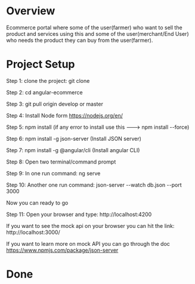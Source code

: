 # Overview 
Ecommerce portal where some of the user(farmer) who want to sell the product and services using this and some of the user(merchant/End User) who needs the product they can buy from the user(farmer).

# Project Setup
Step 1: clone the project: git clone  <br>

Step 2: cd angular-ecommerce <br>

Step 3: git pull origin develop or master <br>

Step 4: Install Node form https://nodejs.org/en/ <br>

Step 5: npm install  (if any error to install use this ---> npm install --force) <br>

Step 6: npm install -g json-server (Install JSON server) <br>

Step 7: npm install -g @angular/cli  (Install angular CLI) <br>

Step 8: Open two terminal/command prompt <br>

Step 9: In one run command: ng serve <br>

Step 10: Another one run command: json-server --watch db.json --port 3000  <br>

Now you can ready to go <br>

Step 11: Open your browser and type: http://localhost:4200 <br>

If you want to see the mock api on your browser you can hit the link: http://localhost:3000/ <br>

If you want to learn more on mock API you can go through the doc  https://www.npmjs.com/package/json-server <br>

# Done
